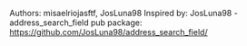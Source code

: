 Authors: misaelriojasftf, JosLuna98
Inspired by: JosLuna98 - address_search_field
pub package: https://github.com/JosLuna98/address_search_field/